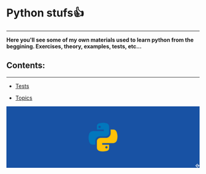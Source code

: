 # Python stufs👍
---
**Here you'll see some of my own materials used to learn python from the beggining. Exercises, theory, examples, tests, etc...**


## Contents:
---
- [Tests](tests)

- [Topics](topics)

![](IMG/python.jpg)
